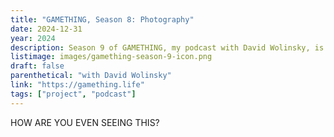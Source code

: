 ```yaml
---
title: "GAMETHING, Season 8: Photography"
date: 2024-12-31
year: 2024
description: Season 9 of GAMETHING, my podcast with David Wolinsky, is about adaptations! This is that.
listimage: images/gamething-season-9-icon.png
draft: false
parenthetical: "with David Wolinsky"
link: "https://gamething.life"
tags: ["project", "podcast"]
---
```


HOW ARE YOU EVEN SEEING THIS?
